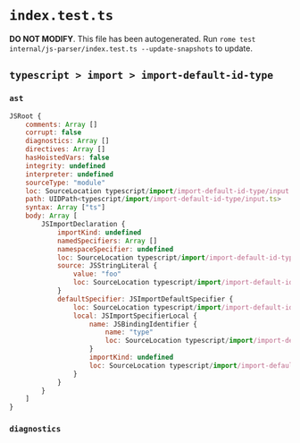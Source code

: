 # `index.test.ts`

**DO NOT MODIFY**. This file has been autogenerated. Run `rome test internal/js-parser/index.test.ts --update-snapshots` to update.

## `typescript > import > import-default-id-type`

### `ast`

```javascript
JSRoot {
	comments: Array []
	corrupt: false
	diagnostics: Array []
	directives: Array []
	hasHoistedVars: false
	integrity: undefined
	interpreter: undefined
	sourceType: "module"
	loc: SourceLocation typescript/import/import-default-id-type/input.ts 1:0-2:0
	path: UIDPath<typescript/import/import-default-id-type/input.ts>
	syntax: Array ["ts"]
	body: Array [
		JSImportDeclaration {
			importKind: undefined
			namedSpecifiers: Array []
			namespaceSpecifier: undefined
			loc: SourceLocation typescript/import/import-default-id-type/input.ts 1:0-1:23
			source: JSStringLiteral {
				value: "foo"
				loc: SourceLocation typescript/import/import-default-id-type/input.ts 1:17-1:22
			}
			defaultSpecifier: JSImportDefaultSpecifier {
				loc: SourceLocation typescript/import/import-default-id-type/input.ts 1:0-1:11
				local: JSImportSpecifierLocal {
					name: JSBindingIdentifier {
						name: "type"
						loc: SourceLocation typescript/import/import-default-id-type/input.ts 1:7-1:11 (type)
					}
					importKind: undefined
					loc: SourceLocation typescript/import/import-default-id-type/input.ts 1:7-1:11
				}
			}
		}
	]
}
```

### `diagnostics`

```

```
